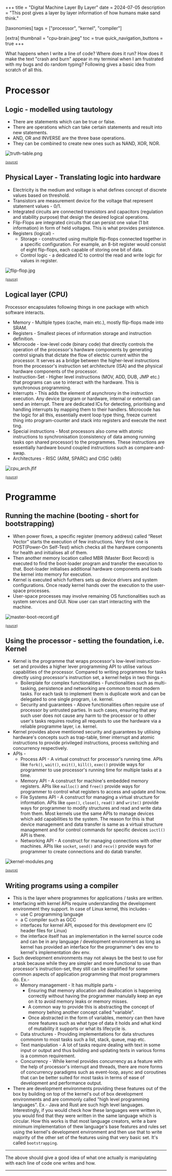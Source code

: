 +++
title = "Digital Machine Layer By Layer"
date = 2024-07-05
description = "This post gives a layer by layer information of how humans make sand think."

[taxonomies]
tags = ["processor", "kernel", "compiler"]

[extra]
thumbnail = "cpu-brain.jpeg"
toc = true
quick_navigation_buttons = true
+++

What happens when I write a line of code? Where does it run? How does it make the text "crash and burn" appear in my terminal when I am frustrated with my bugs and do random typing? Following gives a basic idea from scratch of all this.

# Processor

## Logic - modelled using tautology
- There are statements which can be true or false.
- There are operations which can take certain statements and result into new statements.
- AND, OR and INVERSE are the three base operations.
- They can be combined to create new ones such as NAND, XOR, NOR.

![truth-table.png](truth-table.png)

<span style="font-size:0.7em;">[(source)](https://introcs.cs.princeton.edu/java/71boolean/images/truth-table.png)</span>

## Physical Layer - Translating logic into hardware
- Electricity is the medium and voltage is what defines concept of discrete values based on threshold.
- Transistors are measurement device for the voltage that represent statement values - 0/1.
- Integrated circuits are connected transistors and capacitors (regulation and stability purpose) that design the desired logical operations.
- Flip-Flops are integrated circuits that can persist one value (1 bit information) in form of held voltages. This is what provides persistence.
- Registers (logical) -
    - Storage - constructed using multiple flip-flops connected together in a specific configuration. For example, an 8-bit register would consist of eight flip-flops, each capable of storing one bit of data.
    - Control logic - a dedicated IC to control the read and write logic for values in register.

![flip-flop.jpg](flip-flop.jpg)

<span style="font-size:0.7em;">[(source)](https://i.ytimg.com/vi/nSXSafk4SjA/hq720.jpg?sqp=-oaymwEhCK4FEIIDSFryq4qpAxMIARUAAAAAGAElAADIQj0AgKJD&rs=AOn4CLDuHZz92Ymdap6tAwNp_KyCAjwuNA)</span>

## Logical layer (CPU)
Processor encapsulates following things in one package with which software interacts.
- Memory - Multiple types (cache, main etc.), mostly flip-flops made into SRAM.
- Registers - Smallest pieces of information storage and instruction definition.
- Microcode - low-level code (binary code) that directly controls the operation of the processor's hardware components by generating control signals that dictate the flow of electric current within the processor. It serves as a bridge between the higher-level instructions from the processor's instruction set architecture (ISA) and the physical hardware components of the processor.
- Instruction-Set - Higher level instructions (MOV, ADD, DUB, JMP etc.) that programs can use to interact with the hardware. This is synchronous programming.
- Interrupts - This adds the element of asynchrony in the instruction execution. Any device (program or hardware, internal or external) can send an interrupt. There are dedicated ICs for detecting, prioritising and handling interrupts by mapping them to their handlers. Microcode has the logic for all this, essentially event loop type thing, freeze current thing into program-counter and stack into registers and execute the next ting.
- Special instructions - Most processors also come with atomic instructions to synchronisation (consistency of data among running tasks opn shared processor) to the programmes. These instructions are essentially hardware bound coupled instructions such as compare-and-swap.
- Architectures - RISC (ARM, SPARC) and CISC (x86)

![cpu_arch.jfif](cpu_arch.jfif)

<span style="font-size:0.7em;">[(source)](https://www.linkedin.com/pulse/decoding-cpu-instruction-set-architecture-isa-vasuki-shankar/)</span>

# Programme

## Running the machine (booting - short for bootstrapping)
- When power flows, a specific register (memory address) called “Reset Vector” starts the execution of few instructions. Very first one is POST(Power-On Self-Test) which checks all the hardware components for health and initialises all of them.
- Then another memory location called MBR (Master Boot Record) is executed to find the boot-loader program and transfer the execution to that. Boot-loader initialises additional hardware components and loads the kernel into memory for execution.
- Kernel is executed which furthers sets up device drivers and system configurations. Once ready kernel hands over the execution to the user-space processes.
- User-space processes may involve remaining OS functionalities such as system services and GUI. Now user can start interacting with the machine.

![master-boot-record.gif](master-boot-record.gif)

<span style="font-size:0.7em;">[(source)](https://scx010c073.blogspot.com/2012/03/mbr-master-boot-record.html)</span>

## Using the processor - setting the foundation, i.e. Kernel
- Kernel is the programme that wraps processor's low-level instruction-set and provides a higher lever programming API to utilise various capabilities of the processor. Compared to writing programmes for tasks directly using processor's instruction set, a kernel helps in two things -
    - Boilerplate for complex functionalities - Functionalities such as multi-tasking, persistence and networking are common to most modern tasks. For each task to implement them is duplicate work and can be delegated to one single program, i.e. kernel.
    - Security and guarantees - Above functionalities often require use of processor by untrusted parties. In such cases, ensuring that any such user does not cause any harm to the processor or to other user's tasks requires routing all requests to use the hardware via a reliable programme layer, i.e. kernel.
- Kernel provides above mentioned security and guarantees by utilising hardware's concepts such as trap-table, timer interrupt and atomic instructions to provide privileged instructions, process switching and concurrency respectively.
- APIs -
    - Process API - A virtual construct for processor's running time. APIs like `fork()`, `wait()`, `exit()`, `kill()`, `exec()` provide ways for programmer to use processor's running time for multiple tasks at a time.
    - Memory API - A construct for machine's embedded memory registers. APIs like `malloc()` and `free()` provide ways for programmer to control what registers to  access and update and how.
    - File Systems API - A construct for managing a virtual structure for information. APIs like `open()`, `close()`, `read()` and `write()` provide ways for programmer to modify structures and read and write data from them. Most kernels use the same APIs to manage devices which add capabilities to the system. The reason for this is that device management and data transfer is same as a virtual structure management and for control commands for specific devices `ioctl()` API is there.
    - Networking API - A construct for managing connections with other machines. APIs like `socket`, `send()` and `recv()` provide ways for programmer to create connections and do datab transfer.

![kernel-modules.png](kernel-modules.png)

<span style="font-size:0.7em;">[(source)](https://drivers.suse.com/doc/SolidDriver/Kernel_Modules.html)</span>

## Writing programs using a compiler
- This is the layer where programmes for applications / tasks are written.
- Interfacing with kernel APIs require understanding the development environment they support. In case of Linux kernel, this includes -
    - use C programming language
    - a C compiler such as GCC
    - interfaces for kernel API, exposed for this development env (C header files for Linux)
    - the interface itself has an implementation in the kernel source code and can be in any language / development environment as long as kernel has provided an interface for the programmer's dev env to kernel's implementation dev env.
- Such development environments may not always be the best to use for a task because while they are simpler and more functional to use than processor's instruction-set, they still can be simplified for some common aspects of application programming that most programmers do. Ex.-
    - Memory management - It has multiple parts -
        - Ensuring that memory allocation and deallocation is happening correctly without having the programmer manulally keep an eye on it to avoid memory leaks or memory misses.
        - A common way to provide this is abstracting the concept of memory behing another concept called "variable".
        - Once abstracted in the form of variables, memory can then have more features such as what type of data it holds and what kind of mutability it supports or what its lifecycle is.
    - Data structures - Providing implementations for data structures commonm to most tasks such a list, stack, queue, map etc.
    - Text manipulation - A lot of tasks require dealing with text in some input or output and thus building and updating texts in various forms is a common requirement.
    - Concurrency - While kernel provides concurrency as a feature with the help of processor's interrupt and threads, there are more forms of concurrency paradigms such as event-loop, async and coroutines that can be better suited for most tasks in terms of ease of development and performance output.
- There are development environments providing these features out of the box by building on top of the kernel's out of box development environments and are commonly called "high level programming languages". Ex.- Java and Rust are such high level languages. Interestingly, if you would check how these languages were written in, you would find that they were written in the same language which is circular. How this works is that most language creators, write a bare minimum implementation of thew language's base features and rules set using the kernel's development environment and then use that to write majority of the other set of the features using that very basic set. It's called `bootstrapping`.
---
The above should give a good idea of what one actually is manipulating with each line of code one writes and how.

---